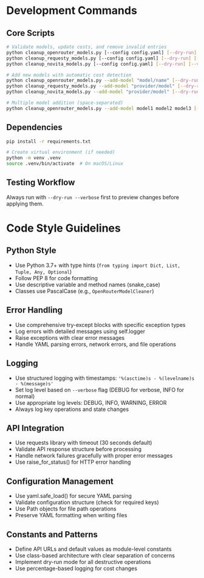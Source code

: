 # Development Commands

## Core Scripts
```bash
# Validate models, update costs, and remove invalid entries
python cleanup_openrouter_models.py [--config config.yaml] [--dry-run] [--verbose]
python cleanup_requesty_models.py [--config config.yaml] [--dry-run] [--verbose]
python cleanup_novita_models.py [--config config.yaml] [--dry-run] [--verbose]

# Add new models with automatic cost detection
python cleanup_openrouter_models.py --add-model "model/name" [--dry-run]
python cleanup_requesty_models.py --add-model "provider/model" [--dry-run]
python cleanup_novita_models.py --add-model "provider/model" [--dry-run]

# Multiple model addition (space-separated)
python cleanup_openrouter_models.py --add-model model1 model2 model3 [--dry-run]
```

## Dependencies
```bash
pip install -r requirements.txt

# Create virtual environment (if needed)
python -m venv .venv
source .venv/bin/activate  # On macOS/Linux
```

## Testing Workflow
Always run with `--dry-run --verbose` first to preview changes before applying them.

# Code Style Guidelines

## Python Style
- Use Python 3.7+ with type hints (`from typing import Dict, List, Tuple, Any, Optional`)
- Follow PEP 8 for code formatting
- Use descriptive variable and method names (snake_case)
- Classes use PascalCase (e.g., `OpenRouterModelCleaner`)

## Error Handling
- Use comprehensive try-except blocks with specific exception types
- Log errors with detailed messages using self.logger
- Raise exceptions with clear error messages
- Handle YAML parsing errors, network errors, and file operations

## Logging
- Use structured logging with timestamps: `'%(asctime)s - %(levelname)s - %(message)s'`
- Set log level based on `--verbose` flag (DEBUG for verbose, INFO for normal)
- Use appropriate log levels: DEBUG, INFO, WARNING, ERROR
- Always log key operations and state changes

## API Integration
- Use requests library with timeout (30 seconds default)
- Validate API response structure before processing
- Handle network failures gracefully with proper error messages
- Use raise_for_status() for HTTP error handling

## Configuration Management
- Use yaml.safe_load() for secure YAML parsing
- Validate configuration structure (check for required keys)
- Use Path objects for file path operations
- Preserve YAML formatting when writing files

## Constants and Patterns
- Define API URLs and default values as module-level constants
- Use class-based architecture with clear separation of concerns
- Implement dry-run mode for all destructive operations
- Use percentage-based logging for cost changes
